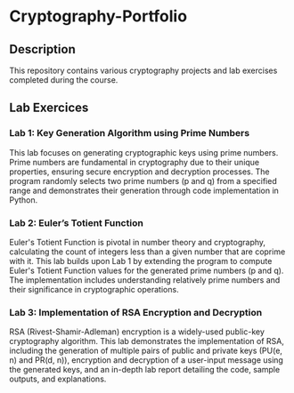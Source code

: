 # Cryptography-Portfolio

## Description

This repository contains various cryptography projects and lab exercises completed during the course.

## Lab Exercices

### Lab 1: Key Generation Algorithm using Prime Numbers
This lab focuses on generating cryptographic keys using prime numbers. Prime numbers are fundamental in cryptography due to their unique properties, ensuring secure encryption and decryption processes. The program randomly selects two prime numbers (p and q) from a specified range and demonstrates their generation through code implementation in Python.

### Lab 2: Euler’s Totient Function
Euler's Totient Function is pivotal in number theory and cryptography, calculating the count of integers less than a given number that are coprime with it. This lab builds upon Lab 1 by extending the program to compute Euler's Totient Function values for the generated prime numbers (p and q). The implementation includes understanding relatively prime numbers and their significance in cryptographic operations.

### Lab 3: Implementation of RSA Encryption and Decryption
RSA (Rivest-Shamir-Adleman) encryption is a widely-used public-key cryptography algorithm. This lab demonstrates the implementation of RSA, including the generation of multiple pairs of public and private keys (PU(e, n) and PR(d, n)), encryption and decryption of a user-input message using the generated keys, and an in-depth lab report detailing the code, sample outputs, and explanations.


